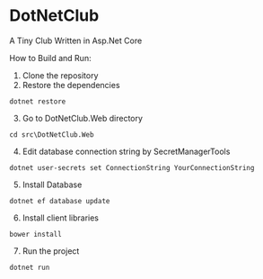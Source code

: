 # DotNetClub
A Tiny Club Written in Asp.Net Core

How to Build and Run:

1. Clone the repository
2. Restore the dependencies
```
dotnet restore
```
3. Go to DotNetClub.Web directory
```
cd src\DotNetClub.Web
```
4. Edit database connection string by SecretManagerTools
```
dotnet user-secrets set ConnectionString YourConnectionString
``` 
5. Install Database
```
dotnet ef database update
```
6. Install client libraries
```
bower install
```
7. Run the project
```
dotnet run
```